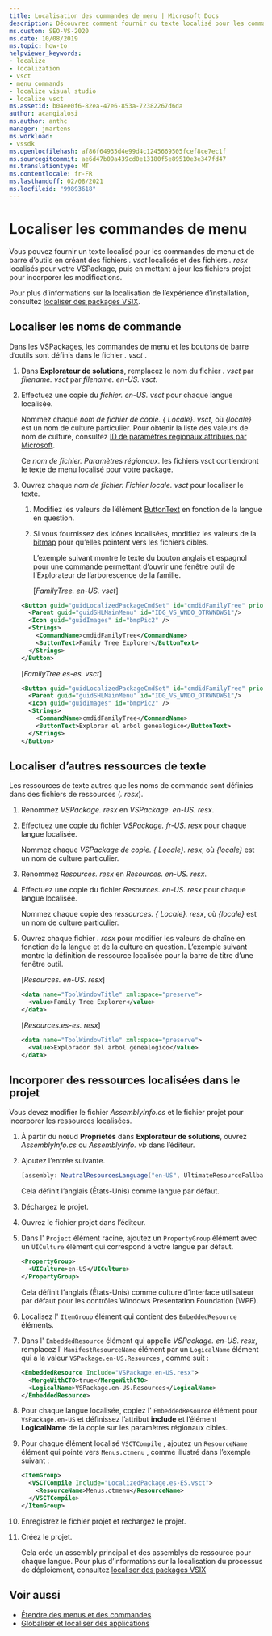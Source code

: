```yaml
---
title: Localisation des commandes de menu | Microsoft Docs
description: Découvrez comment fournir du texte localisé pour les commandes de menu et de barre d’outils en créant des fichiers. vsct localisés et des fichiers. resx localisés pour votre VSPackage.
ms.custom: SEO-VS-2020
ms.date: 10/08/2019
ms.topic: how-to
helpviewer_keywords:
- localize
- localization
- vsct
- menu commands
- localize visual studio
- localize vsct
ms.assetid: b04ee0f6-82ea-47e6-853a-72382267d6da
author: acangialosi
ms.author: anthc
manager: jmartens
ms.workload:
- vssdk
ms.openlocfilehash: af86f64935d4e99d4c1245669505fcef8ce7ec1f
ms.sourcegitcommit: ae6d47b09a439cd0e13180f5e89510e3e347fd47
ms.translationtype: MT
ms.contentlocale: fr-FR
ms.lasthandoff: 02/08/2021
ms.locfileid: "99893618"
---
```

# <a name="localize-menu-commands"></a>Localiser les commandes de menu

Vous pouvez fournir un texte localisé pour les commandes de menu et de barre d’outils en créant des fichiers *. vsct* localisés et des fichiers *. resx* localisés pour votre VSPackage, puis en mettant à jour les fichiers projet pour incorporer les modifications.

Pour plus d’informations sur la localisation de l’expérience d’installation, consultez [localiser des packages VSIX](../extensibility/localizing-vsix-packages.md).

## <a name="localize-command-names"></a>Localiser les noms de commande

Dans les VSPackages, les commandes de menu et les boutons de barre d’outils sont définis dans le fichier *. vsct* .

1. Dans **Explorateur de solutions**, remplacez le nom du fichier *. vsct* par *filename. vsct* par *filename. en-US. vsct*.

2. Effectuez une copie du *fichier. en-US. vsct* pour chaque langue localisée.

    Nommez chaque *nom de fichier de copie. { Locale}. vsct*, où *{locale}* est un nom de culture particulier. Pour obtenir la liste des valeurs de nom de culture, consultez [ID de paramètres régionaux attribués par Microsoft](/windows/uwp/publish/supported-languages).

    Ce *nom de fichier. Paramètres régionaux.* les fichiers vsct contiendront le texte de menu localisé pour votre package.

3. Ouvrez chaque *nom de fichier. Fichier locale. vsct* pour localiser le texte.

   1. Modifiez les valeurs de l’élément [ButtonText](../extensibility/buttontext-element.md) en fonction de la langue en question.

   2. Si vous fournissez des icônes localisées, modifiez les valeurs de la [bitmap](../extensibility/bitmap-element.md) pour qu’elles pointent vers les fichiers cibles.

      L’exemple suivant montre le texte du bouton anglais et espagnol pour une commande permettant d’ouvrir une fenêtre outil de l’Explorateur de l’arborescence de la famille.

      [*FamilyTree. en-US. vsct*]

   ```xml
   <Button guid="guidLocalizedPackageCmdSet" id="cmdidFamilyTree" priority="0x0100" type="Button">
     <Parent guid="guidSHLMainMenu" id="IDG_VS_WNDO_OTRWNDWS1"/>
     <Icon guid="guidImages" id="bmpPic2" />
     <Strings>
       <CommandName>cmdidFamilyTree</CommandName>
       <ButtonText>Family Tree Explorer</ButtonText>
     </Strings>
   </Button>
   ```

    [*FamilyTree.es-es. vsct*]

   ```xml
   <Button guid="guidLocalizedPackageCmdSet" id="cmdidFamilyTree" priority="0x0100" type="Button">
     <Parent guid="guidSHLMainMenu" id="IDG_VS_WNDO_OTRWNDWS1"/>
     <Icon guid="guidImages" id="bmpPic2" />
     <Strings>
       <CommandName>cmdidFamilyTree</CommandName>
       <ButtonText>Explorar el arbol genealogico</ButtonText>
     </Strings>
   </Button>
   ```

## <a name="localize-other-text-resources"></a>Localiser d’autres ressources de texte

Les ressources de texte autres que les noms de commande sont définies dans des fichiers de ressources (*. resx*).

1. Renommez *VSPackage. resx* en *VSPackage. en-US. resx*.

2. Effectuez une copie du fichier *VSPackage. fr-US. resx* pour chaque langue localisée.

     Nommez chaque *VSPackage de copie. { Locale}. resx*, où *{locale}* est un nom de culture particulier.

3. Renommez *Resources. resx* en *Resources. en-US. resx*.

4. Effectuez une copie du fichier *Resources. en-US. resx* pour chaque langue localisée.

     Nommez chaque copie des *ressources. { Locale}. resx*, où *{locale}* est un nom de culture particulier.

5. Ouvrez chaque fichier *. resx* pour modifier les valeurs de chaîne en fonction de la langue et de la culture en question. L’exemple suivant montre la définition de ressource localisée pour la barre de titre d’une fenêtre outil.

     [*Resources. en-US. resx*]

    ```xml
    <data name="ToolWindowTitle" xml:space="preserve">
      <value>Family Tree Explorer</value>
    </data>
    ```

     [*Resources.es-es. resx*]

    ```xml
    <data name="ToolWindowTitle" xml:space="preserve">
      <value>Explorador del arbol genealogico</value>
    </data>
    ```

## <a name="incorporate-localized-resources-into-the-project"></a>Incorporer des ressources localisées dans le projet

Vous devez modifier le fichier *AssemblyInfo.cs* et le fichier projet pour incorporer les ressources localisées.

1. À partir du nœud **Propriétés** dans **Explorateur de solutions**, ouvrez *AssemblyInfo.cs* ou *AssemblyInfo. vb* dans l’éditeur.

2. Ajoutez l’entrée suivante.

    ```csharp
    [assembly: NeutralResourcesLanguage("en-US", UltimateResourceFallbackLocation.Satellite)]
    ```

     Cela définit l’anglais (États-Unis) comme langue par défaut.

3. Déchargez le projet.

4. Ouvrez le fichier projet dans l’éditeur.

5. Dans l' `Project` élément racine, ajoutez un `PropertyGroup` élément avec un `UICulture` élément qui correspond à votre langue par défaut.

    ```xml
    <PropertyGroup>
      <UICulture>en-US</UICulture>
    </PropertyGroup>
    ```

     Cela définit l’anglais (États-Unis) comme culture d’interface utilisateur par défaut pour les contrôles Windows Presentation Foundation (WPF).

6. Localisez l' `ItemGroup` élément qui contient des `EmbeddedResource` éléments.

7. Dans l' `EmbeddedResource` élément qui appelle *VSPackage. en-US. resx*, remplacez l' `ManifestResourceName` élément par un `LogicalName` élément qui a la valeur `VSPackage.en-US.Resources` , comme suit :

    ```xml
    <EmbeddedResource Include="VSPackage.en-US.resx">
      <MergeWithCTO>true</MergeWithCTO>
      <LogicalName>VSPackage.en-US.Resources</LogicalName>
    </EmbeddedResource>
    ```

8. Pour chaque langue localisée, copiez l'  `EmbeddedResource` élément pour `VsPackage.en-US` et définissez l’attribut **include** et l’élément **LogicalName** de la copie sur les paramètres régionaux cibles.

9. Pour chaque élément localisé `VSCTCompile` , ajoutez un `ResourceName` élément qui pointe vers `Menus.ctmenu` , comme illustré dans l’exemple suivant :

    ```xml
    <ItemGroup>
      <VSCTCompile Include="LocalizedPackage.es-ES.vsct">
        <ResourceName>Menus.ctmenu</ResourceName>
      </VSCTCompile>
    </ItemGroup>
    ```

10. Enregistrez le fichier projet et rechargez le projet.

11. Créez le projet.

     Cela crée un assembly principal et des assemblys de ressource pour chaque langue. Pour plus d’informations sur la localisation du processus de déploiement, consultez [localiser des packages VSIX](../extensibility/localizing-vsix-packages.md)

## <a name="see-also"></a>Voir aussi

- [Étendre des menus et des commandes](../extensibility/extending-menus-and-commands.md)
- [Globaliser et localiser des applications](../ide/globalizing-and-localizing-applications.md)
